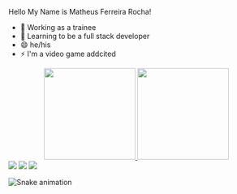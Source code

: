 Hello My Name is Matheus Ferreira Rocha!

- 🔭 Working as a trainee 
- 🌱 Learning to be a full stack developer
- 😄 he/his
- ⚡ I'm a video game addcited 

<div align="center">
  <a href="https://linktr.ee/MatheusFRocha">
  <img height="180em" src="https://github-readme-stats.vercel.app/api?username=MatheusFRocha&show_icons=true&theme=dark&include_all_commits=true&count_private=true"/>
  <img height="180em" src="https://github-readme-stats.vercel.app/api/top-langs/?username=MatheusFRocha&layout=compact&langs_count=7&theme=dark"/>
</div>

<div> 
  <a href="https://www.instagram.com/morg_theus/" target="_blank"><img src="https://img.shields.io/badge/-Instagram-%23E4405F?style=for-the-badge&logo=instagram&logoColor=white" target="_blank"></a>
  <a href = "mailto:matheusferreirarocha00@gmail.com"><img src="https://img.shields.io/badge/-Gmail-%23333?style=for-the-badge&logo=gmail&logoColor=white" target="_blank"></a>
  <a href="https://www.linkedin.com/in/matheus-ferreira-rocha-5030611ab/" target="_blank"><img src="https://img.shields.io/badge/-LinkedIn-%230077B5?style=for-the-badge&logo=linkedin&logoColor=white" target="_blank"></a> 
 
  ![Snake animation](https://github.com/MatheusFRocha/MatheusFRocha/blob/output/github-contribution-grid-snake.svg)
 
</div>
